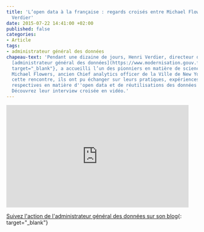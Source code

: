 ```yaml
---
title: 'L’open data à la française : regards croisés entre Michael Flowers et Henri
  Verdier'
date: 2015-07-22 14:41:00 +02:00
published: false
categories:
- Article
tags:
- administrateur général des données
chapeau-text: 'Pendant une dizaine de jours, Henri Verdier, directeur d’Etalab et
  [administrateur général des données](https://www.modernisation.gouv.fr/home/administrateur-general-des-donnees-chief-data-officer-interview-henri-verdier){:
  target="_blank"}, a accueilli l’un des pionniers en matière de science de la donnée,
  Michael Flowers, ancien Chief analytics officer de la Ville de New York. Lors de
  cette rencontre, ils ont pu échanger sur leurs pratiques, expériences et vision
  respectives en matière d''open data et de réutilisations des données publiques.
  Découvrez leur interview croisée en vidéo.'
---
```


<iframe frameborder="0" width="480" height="270" src="https://www.dailymotion.com/embed/video/x2u6lex" allowfullscreen allow="autoplay"></iframe>

[Suivez l'action de l'administrateur général des données sur son blog](https://agd.data.gouv.fr/){: target="_blank"}
